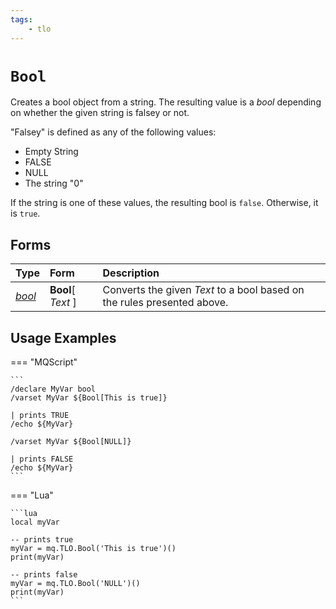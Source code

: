 ```yaml
---
tags:
    - tlo
---
```


# `Bool`

Creates a bool object from a string. The resulting value is a _bool_ depending on whether the given string is falsey or not.

"Falsey" is defined as any of the following values:

* Empty String
* FALSE
* NULL
* The string "0"

If the string is one of these values, the resulting bool is `false`. Otherwise, it is `true`.

## Forms

| **Type** | **Form** | **Description** |
| :--- | :--- | :--- |
| [_bool_](../data-types/datatype-bool.md) | **Bool**[ _Text_ ] | Converts the given _Text_ to a bool based on the rules presented above. |


## Usage Examples

=== "MQScript"

    ```
    /declare MyVar bool
    /varset MyVar ${Bool[This is true]}

    | prints TRUE
    /echo ${MyVar}

    /varset MyVar ${Bool[NULL]}

    | prints FALSE
    /echo ${MyVar}
    ```

=== "Lua"

    ```lua
    local myVar

    -- prints true
    myVar = mq.TLO.Bool('This is true')()
    print(myVar)

    -- prints false
    myVar = mq.TLO.Bool('NULL')()
    print(myVar)
    ```
